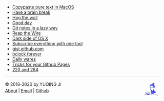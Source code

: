 - [Copypaste pure text in MacOS](./2020/05/31/pureText.md)
- [Have a brain break](https://vjyq.github.io/brainbreak/)
- [Hog the wall](https://vjyq.github.io/wallhog/)
- [Good day](https://vjyq.github.io/gooday/)
- [Git notes in a lazy way](https://vjyq.github.io/etontig/)
- [Reap the Wire](./2020/03/29/reap-the-wire.md)
- [Dark side of OS X](https://vjyq.github.io/tuqiu/)
- [Subscribe everything with one tool](https://vjyq.github.io/satsie/)
- [gist.github.com](https://vjyq.github.io/wcrXic/gist-github-com/gist-github-com)
- [bclock forever](https://vjyq.github.io/bclock/)
- [Daily wares](./2020/02/15/wares.md)
- [Tricks for your Github Pages](./2020/01/20/tricks-for-gh-pages.md)
- [220 and 284](./2018/08/06/220-and-284.md)

<div style="border-top:1px solid #e1e4e8;padding-top:16px"></div><div><img src="./../avatar.png" style="float: right; width: 50px; height: 50px"/></div>
<div>© 2018-2020 by YUQING JI</div>
<div style="padding-top:0.3em"><a href="https://vjyq.github.io/vjyq.github.io/en/about">About</a> | <a href="mailto:yuqing.ji@outlook.com">Email</a> | <a href="https://github.com/vjyq">Github</a></div>